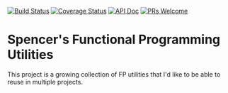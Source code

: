 [![Build Status](https://travis-ci.org/SpencerCDixon/functional-utilities.svg?branch=master)](https://travis-ci.org/SpencerCDixon/functional-utilities)
[![Coverage Status](https://coveralls.io/repos/github/SpencerCDixon/functional-utilities/badge.svg?branch=master)](https://coveralls.io/github/SpencerCDixon/functional-utilities?branch=master)
[![API Doc](https://doclets.io/SpencerCDixon/functional-utilities/master.svg)](https://doclets.io/SpencerCDixon/functional-utilities/master)
[![PRs Welcome](https://img.shields.io/badge/PRs-welcome-brightgreen.svg?style=flat-square)](http://makeapullrequest.com)

# Spencer's Functional Programming Utilities
This project is a growing collection of FP utilities that I'd like to be able to
reuse in multiple projects.

